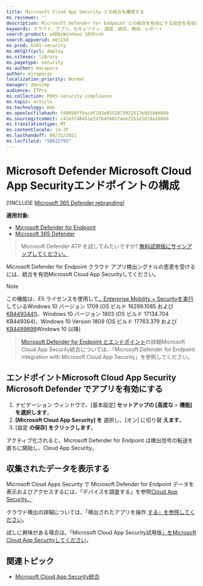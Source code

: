 ```yaml
---
title: Microsoft Cloud App Security との統合を構成する
ms.reviewer: ''
description: Microsoft Defender for Endpoint との統合を有効にする設定を有効にする方法についてMicrosoft Cloud App Security。
keywords: クラウド、アプリ、セキュリティ、設定、統合、検出、レポート
search.product: eADQiWindows 10XVcnh
search.appverid: met150
ms.prod: m365-security
ms.mktglfcycl: deploy
ms.sitesec: library
ms.pagetype: security
ms.author: macapara
author: mjcaparas
localization_priority: Normal
manager: dansimp
audience: ITPro
ms.collection: M365-security-compliance
ms.topic: article
ms.technology: mde
ms.openlocfilehash: f49050ff6ac4f283e8552073922517e9d59d6849
ms.sourcegitcommit: c41e3f48451e2d7b45901faee21b1e1d19a16688
ms.translationtype: MT
ms.contentlocale: ja-JP
ms.lasthandoff: 08/31/2021
ms.locfileid: "58822792"
---
```

# <a name="configure-microsoft-cloud-app-security-in-microsoft-defender-for-endpoint"></a>Microsoft Defender Microsoft Cloud App Securityエンドポイントの構成

[!INCLUDE [Microsoft 365 Defender rebranding](../../includes/microsoft-defender.md)]

**適用対象:**
- [Microsoft Defender for Endpoint](https://go.microsoft.com/fwlink/p/?linkid=2154037)
- [Microsoft 365 Defender](https://go.microsoft.com/fwlink/?linkid=2118804)

> Microsoft Defender ATP を試してみたいですか? [無料試用版にサインアップしてください。](https://signup.microsoft.com/create-account/signup?products=7f379fee-c4f9-4278-b0a1-e4c8c2fcdf7e&ru=https://aka.ms/MDEp2OpenTrial?ocid=docs-wdatp-exposedapis-abovefoldlink)

Microsoft Defender for Endpoint クラウド アプリ検出シグナルの恩恵を受けるには、統合を有効Microsoft Cloud App Securityしてください。

> [!NOTE]
> この機能は、E5 ライセンスを使用して[、Enterprise Mobility + Securityを実行](https://www.microsoft.com/cloud-platform/enterprise-mobility-security)しているWindows 10 バージョン 1709 (OS ビルド 16299.1085 および[KB4493441)](https://support.microsoft.com/help/4493441)、Windows 10 バージョン 1803 (OS ビルド 17134.704 KB449364)、Windows 10 Version 1809 (OS ビルド 17763.379 および[KB4489899](https://support.microsoft.com/help/4489899)Windows 10 以降) [](https://support.microsoft.com/help/4493464)

> [Microsoft Defender for Endpoint とエンドポイント](/cloud-app-security/mde-integration)の詳細Microsoft Cloud App Security統合については、「Microsoft Defender for Endpoint integration with Microsoft Cloud App Security」を参照してください。

## <a name="enable-microsoft-cloud-app-security-in-microsoft-defender-for-endpoint"></a>エンドポイントMicrosoft Cloud App Security Microsoft Defender でアプリを有効にする

1. ナビゲーション ウィンドウで、[基本設定] **セットアップの [高度な** \> **機能] を選択します**。
2. **[Microsoft Cloud App Security] を** 選択し、[オン] に切り替 **えます**。
3. [設定 **の保存] をクリックします**。

アクティブ化されると、Microsoft Defender for Endpoint は検出信号の転送を直ちに開始し、Cloud App Security。

## <a name="view-the-data-collected"></a>収集されたデータを表示する

Microsoft Cloud Apps Security で Microsoft Defender for Endpoint データを表示およびアクセスするには、「デバイスを調査する」を参照[Cloud App Security。](/cloud-app-security/mde-integration#investigate-devices-in-cloud-app-security)

クラウド検出の詳細については、「検出されたアプリを操作 [する」を参照してください](/cloud-app-security/discovered-apps)。

試しに興味がある場合は、「Microsoft Cloud App Security試用版[」をMicrosoft Cloud App Securityしてください](https://signup.microsoft.com/Signup?OfferId=757c4c34-d589-46e4-9579-120bba5c92ed&ali=1)。

## <a name="related-topic"></a>関連トピック

- [Microsoft Cloud App Security統合](microsoft-cloud-app-security-integration.md)
